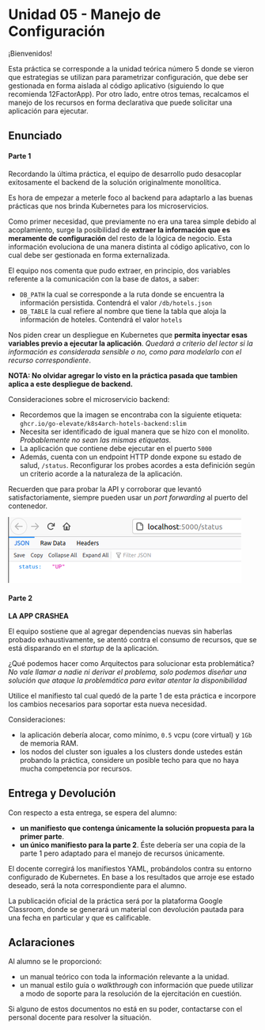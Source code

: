 # Unidad 05 - Manejo de Configuración

¡Bienvenidos!

Esta práctica se corresponde a la unidad teórica número 5 donde se vieron que estrategias se utilizan para parametrizar configuración, que debe ser gestionada en forma aislada al código aplicativo (siguiendo lo que recomienda 12FactorApp). Por otro lado, entre otros temas, recalcamos el manejo de los recursos en forma declarativa que puede solicitar una aplicación para ejecutar.

## Enunciado

#### Parte 1

Recordando la última práctica, el equipo de desarrollo pudo desacoplar exitosamente el backend de la solución originalmente monolítica. 

Es hora de empezar a meterle foco al backend para adaptarlo a las buenas prácticas que nos brinda Kubernetes para los microservicios.

Como primer necesidad, que previamente no era una tarea simple debido al acoplamiento, surge la posibilidad de **extraer la información que es meramente de configuración** del resto de la lógica de negocio. Esta información evoluciona de una manera distinta al código aplicativo, con lo cual debe ser gestionada en forma externalizada.

El equipo nos comenta que pudo extraer, en principio, dos variables referente a la comunicación con la base de datos, a saber:

- `DB_PATH` la cual se corresponde a la ruta donde se encuentra la información persistida. Contendrá el valor `/db/hotels.json`
- `DB_TABLE` la cual refiere al nombre que tiene la tabla que aloja la información de hoteles. Contendrá el valor `hotels`

Nos piden crear un despliegue en Kubernetes que **permita inyectar esas variables previo a ejecutar la aplicación**. _Quedará a criterio del lector si la información es considerada sensible o no, como para modelarlo con el recurso correspondiente_. 

**NOTA: No olvidar agregar lo visto en la práctica pasada que tambien aplica a este despliegue de backend.**

Consideraciones sobre el microservicio backend:

- Recordemos que la imagen se encontraba con la siguiente etiqueta: `ghcr.io/go-elevate/k8s4arch-hotels-backend:slim`
- Necesita ser identificado de igual manera que se hizo con el monolito. _Probablemente no sean las mismas etiquetas._
- La aplicación que contiene debe ejecutar en el puerto `5000`
- Además, cuenta con un endpoint HTTP donde expone su estado de salud, `/status`. Reconfigurar los probes acordes a esta definición según un criterio acorde a la naturaleza de la aplicación. 

Recuerden que para probar la API y corroborar que levantó satisfactoriamente, siempre pueden usar un _port forwarding_ al puerto del contenedor.

![status](status.png) 

#### Parte 2

**LA APP CRASHEA** 

El equipo sostiene que al agregar dependencias nuevas sin haberlas probado exhaustivamente, se atentó contra el consumo de recursos, que se está disparando en el _startup_ de la aplicación.

¿Qué podemos hacer como Arquitectos para solucionar esta problemática? _No vale llamar a nadie ni derivar el problema, solo podemos diseñar una solución que ataque la problemática para evitar atentar la disponibilidad_ 

Utilice el manifiesto tal cual quedó de la parte 1 de esta práctica e incorpore los cambios necesarios para soportar esta nueva necesidad.

Consideraciones:

- la aplicación debería alocar, como mínimo, `0.5` vcpu (core virtual) y `1Gb` de memoria RAM.
- los nodos del cluster son iguales a los clusters donde ustedes están probando la práctica, considere un posible techo para que no haya mucha competencia por recursos.


## Entrega y Devolución

Con respecto a esta entrega, se espera del alumno:

- **un manifiesto que contenga únicamente la solución propuesta para la primer parte**.
- **un único manifiesto para la parte 2**. Éste debería ser una copia de la parte 1 pero adaptado para el manejo de recursos únicamente. 

El docente corregirá los manifiestos YAML, probándolos contra su entorno configurado de Kubernetes. En base a los resultados que arroje ese estado deseado, será la nota correspondiente para el alumno.  

La publicación oficial de la práctica será por la plataforma Google Classroom, donde se generará un material con devolución pautada para una fecha en particular y que es calificable.


## Aclaraciones

Al alumno se le proporcionó:

- un manual teórico con toda la información relevante a la unidad.
- un manual estilo guía o _walkthrough_ con información que puede utilizar a modo de soporte para la resolución de la ejercitación en cuestión.

Si alguno de estos documentos no está en su poder, contactarse con el personal docente para resolver la situación.